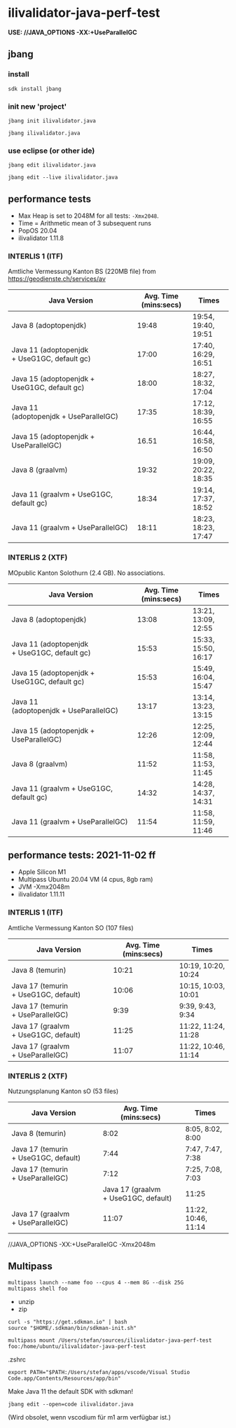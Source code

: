 # ilivalidator-java-perf-test

**USE: //JAVA_OPTIONS -XX:+UseParallelGC**

## jbang

### install

```
sdk install jbang
```

### init new 'project'
```
jbang init ilivalidator.java
```

```
jbang ilivalidator.java
```

### use eclipse (or other ide)
```
jbang edit ilivalidator.java
```

```
jbang edit --live ilivalidator.java
```

## performance tests
- Max Heap is set to 2048M for all tests: `-Xmx2048`.
- Time = Arithmetic mean of 3 subsequent runs
- PopOS 20.04
- ilivalidator 1.11.8

### INTERLIS 1 (ITF)

Amtliche Vermessung Kanton BS (220MB file) from https://geodienste.ch/services/av

| Java Version  | Avg. Time (mins:secs) | Times |
| ------------- | ------------- | ------------- |
| Java 8 (adoptopenjdk) | 19:48  | 19:54, 19:40, 19:51 |
| Java 11 (adoptopenjdk + UseG1GC, default gc)  | 17:00  | 17:40, 16:29, 16:51 |
| Java 15 (adoptopenjdk + UseG1GC, default gc)  | 18:00  | 18:27, 18:32, 17:04 |
| Java 11 (adoptopenjdk + UseParallelGC)  | 17:35  | 17:12, 18:39, 16:55 |
| Java 15 (adoptopenjdk + UseParallelGC)  | 16.51  | 16:44, 16:58, 16:50 |
| Java 8 (graalvm)  | 19:32  | 19:09, 20:22, 18:35 | 
| Java 11 (graalvm + UseG1GC, default gc)  | 18:34  | 19:14, 17:37, 18:52 |
| Java 11 (graalvm + UseParallelGC)  | 18:11  | 18:23, 18:23, 17:47 |

### INTERLIS 2 (XTF)

MOpublic Kanton Solothurn (2.4 GB). No associations.

| Java Version  | Avg. Time (mins:secs) | Times |
| ------------- | ------------- | ------------- |
| Java 8 (adoptopenjdk) | 13:08  | 13:21, 13:09, 12:55 |
| Java 11 (adoptopenjdk + UseG1GC, default gc)  | 15:53  | 15:33, 15:50, 16:17 |
| Java 15 (adoptopenjdk + UseG1GC, default gc)  | 15:53  | 15:49, 16:04, 15:47 |
| Java 11 (adoptopenjdk + UseParallelGC)  | 13:17 | 13:14, 13:23, 13:15 |
| Java 15 (adoptopenjdk + UseParallelGC)  | 12:26  | 12:25, 12:09, 12:44 |
| Java 8 (graalvm)  | 11:52  | 11:58, 11:53, 11:45 | 
| Java 11 (graalvm + UseG1GC, default gc)  | 14:32  | 14:28, 14:37, 14:31 |
| Java 11 (graalvm + UseParallelGC)  | 11:54  | 11:58, 11:59, 11:46 |

## performance tests: 2021-11-02 ff
- Apple Silicon M1
- Multipass Ubuntu 20.04 VM (4 cpus, 8gb ram)
- JVM -Xmx2048m
- ilivalidator 1.11.11

### INTERLIS 1 (ITF)

Amtliche Vermessung Kanton SO (107 files)

| Java Version  | Avg. Time (mins:secs) | Times |
| ------------- | ------------- | ------------- |
| Java 8 (temurin) | 10:21  | 10:19, 10:20, 10:24 |
| Java 17 (temurin + UseG1GC, default)  | 10:06 | 10:15, 10:03, 10:01 |
| Java 17 (temurin + UseParallelGC)  | 9:39 | 9:39, 9:43, 9:34 |
| Java 17 (graalvm + UseG1GC, default)  | 11:25 | 11:22, 11:24, 11:28 |
| Java 17 (graalvm + UseParallelGC)  | 11:07  | 11:22, 10:46, 11:14 |

### INTERLIS 2 (XTF)

Nutzungsplanung Kanton sO (53 files)

| Java Version  | Avg. Time (mins:secs) | Times |
| ------------- | ------------- | ------------- |
| Java 8 (temurin) | 8:02  | 8:05, 8:02, 8:00 |
| Java 17 (temurin + UseG1GC, default)  | 7:44 | 7:47, 7:47, 7:38 |
| Java 17 (temurin + UseParallelGC)  | 7:12 | 7:25, 7:08, 7:03 |
    | Java 17 (graalvm + UseG1GC, default)  | 11:25 | 11:22, 11:24, 11:28 |
| Java 17 (graalvm + UseParallelGC)  | 11:07  | 11:22, 10:46, 11:14 |





//JAVA_OPTIONS -XX:+UseParallelGC -Xmx2048m


## Multipass
```
multipass launch --name foo --cpus 4 --mem 8G --disk 25G
multipass shell foo
```

- unzip
- zip

```
curl -s "https://get.sdkman.io" | bash
source "$HOME/.sdkman/bin/sdkman-init.sh"
```

```
multipass mount /Users/stefan/sources/ilivalidator-java-perf-test foo:/home/ubuntu/ilivalidator-java-perf-test
```

.zshrc
```
export PATH="$PATH:/Users/stefan/apps/vscode/Visual Studio Code.app/Contents/Resources/app/bin"
```

Make Java 11 the default SDK with sdkman!

```
jbang edit --open=code ilivalidator.java
```
(Wird obsolet, wenn vscodium für m1 arm verfügbar ist.)